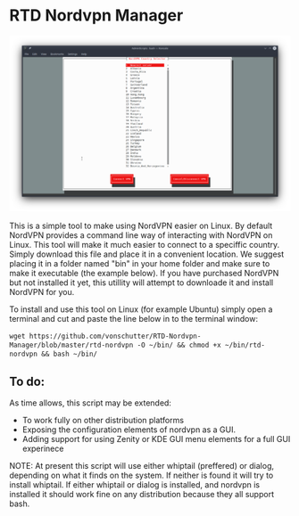 # RTD Nordvpn Manager

![RTD CMD](Media_files/CMD.png?raw=true "Main Window")


This is a simple tool to make using NordVPN easier on Linux. By default NordVPN provides a command line way of interacting with NordVPN on Linux. This tool will make it much easier to connect to a speciffic country. Simply download this file and place it in a convenient location. We suggest placing it in a folder named "bin" in your home folder and make sure to make it executable (the example below). If you have purchased NordVPN but not installed it yet, this utillity will attempt to downloade it and install NordVPN for you. 


To install and use this tool on Linux (for example Ubuntu) simply open a terminal and cut and paste the line below in to the terminal window:

```
wget https://github.com/vonschutter/RTD-Nordvpn-Manager/blob/master/rtd-nordvpn -O ~/bin/ && chmod +x ~/bin/rtd-nordvpn && bash ~/bin/ 

```

## To do:
As time allows, this script may be extended:
- To work fully on other distribution platforms 
- Exposing the configuration elements of nordvpn as a GUI. 
- Adding support for using Zenity or KDE GUI menu elements for a full GUI experinece

NOTE: At present this script will use either whiptail (preffered) or dialog, depending on what it finds on the system. If neither is found it will try to install whiptail. If either whiptail or dialog is installed, and nordvpn is installed it should work fine on any distribution because they all support bash. 
